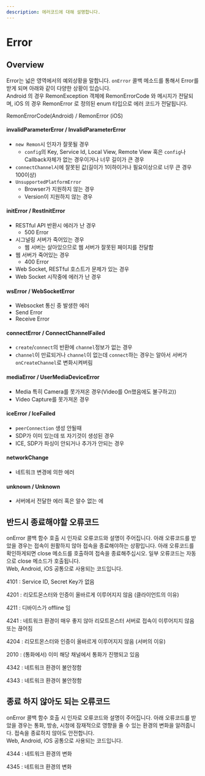 ```yaml
---
description: 에러코드에 대해 설명합니다.
---
```


# Error

## Overview

Error는 넓은 영역에서의 예외상황을 말합니다. `onError` 콜백 메소드를 통해서 Error를 받게 되며 아래와 같이 다양한 상황이 있습니다.  
 Android 의 경우 RemonException 객체에 RemonErrorCode 와 메시지가 전달되며, iOS 의 경우 RemonError 로 정의된 enum 타입으로 에러 코드가 전달됩니다. 

RemonErrorCode\(Android\) / RemonError \(iOS\)

#### invalidParameterError / InvalidParameterError

* `new Remon`시 인자가 잘못될 경우
  * `config`의 Key, Service Id, Local View, Remote View 혹은 `config`나 Callback자체가 없는 경우이거나 너무 길이가 큰 경우
* `connectChannel`시에 잘못된 값\(길이가 1이하이거나 필요이상으로 너무 큰 경우 100이상\)
* `UnsupportedPlatformError`
  * Browser가 지원하지 않는 경우
  * Version이 지원하지 않는 경우

#### initError / RestInitError

* RESTful API 반환시 에러가 난 경우
  * 500 Error
* 시그널링 서버가 죽어있는 경우
  * 웹 서버는 살아있으므로 웹 서버가 잘못된 페이지를 전달함
* 웹 서버가 죽어있는 경우
  * 400 Error
* Web Socket, RESTful 호스트가 문제가 있는 경우
* Web Socket 시작중에 에러가 난 경우

#### wsError / WebSocketError

* Websocket 통신 중 발생한 에러
* Send Error
* Receive Error

#### connectError / ConnectChannelFailed

* `create`/`connect`의 반환에 `channel`정보가 없는 경우
* `channel`이 만료되거나 `channel`이 없는데 `connect`하는 경우는 알아서 서버가 `onCreateChannel`로 변화시켜버림

#### mediaError / UserMediaDeviceError

* Media 특히 Camera를 못가져온 경우\(Video를 On했음에도 불구하고\)\)
* Video Capture를 못가져온 경우

#### iceError / IceFailed

* `peerConnection` 생성 안될때
* SDP가 이미 있는데 또 자기것이 생성된 경우
* ICE, SDP가 파싱이 안되거나 추가가 안되는 경우

#### networkChange

* 네트워크 변경에 의한 에러

#### unknown / Unknown

* 서버에서 전달한 에러 혹은 알수 없는 에

## 반드시 종료해야할 오류코드 <a id="errorcode_must"></a>

onError 콜백 함수 호출 시 인자로 오류코드와 설명이 주어집니다. 아래 오류코드를 받았을 경우는 접속이 원활하지 않아 접속을 종료해야하는 상황입니다. 아래 오류코드를 확인하게되면 close 메소드를 호출하여 접속을 종료해주십시오. 일부 오류코드는 자동으로 close 메소드가 호출됩니다.  
Web, Android, iOS 공통으로 사용되는 코드입니다.

4101 : Service ID, Secret Key가 없음

4201 : 리모트몬스터와 인증이 올바르게 이루어지지 않음 \(클라이언트의 이유\)

4211 : 디바이스가 offline 임

4241 : 네트워크 환경이 매우 좋지 않아 리모트몬스터 서버로 접속이 이루어지지 않음 또는 끊어짐

4204 : 리모트몬스터와 인증이 올바르게 이루어지지 않음 \(서버의 이유\)

2010 : \(통화에서\) 이미 해당 채널에서 통화가 진행되고 있음

4342 : 네트워크 환경이 불안정함

4343 : 네트워크 환경이 불안정함



## 종료 하지 않아도 되는 오류코드

onError 콜백 함수 호출 시 인자로 오류코드와 설명이 주어집니다. 아래 오류코드를 받았을 경우는 통화, 방송, 시청에 잠재적으로 영향을 줄 수 있는 환경의 변화을 알려줍니다. 접속을 종료하지 않아도 안전합니다.  
Web, Android, iOS 공통으로 사용되는 코드입니다.

4344 : 네트워크 환경의 변화

4345 : 네트워크 환경의 변화



